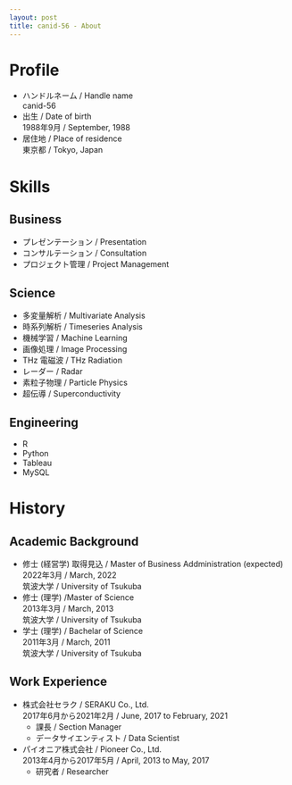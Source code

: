```yaml
---
layout: post
title: canid-56 - About
---
```


# Profile

- ハンドルネーム / Handle name   
    canid-56  
- 出生 / Date of birth  
    1988年9月 / September, 1988  
- 居住地 / Place of residence  
    東京都 / Tokyo, Japan

# Skills

## Business

- プレゼンテーション / Presentation  
- コンサルテーション / Consultation  
- プロジェクト管理 / Project Management  

## Science

- 多変量解析 / Multivariate Analysis  
- 時系列解析 / Timeseries Analysis  
- 機械学習 / Machine Learning  
- 画像処理 / Image Processing  
- THz 電磁波 / THz Radiation  
- レーダー / Radar  
- 素粒子物理 / Particle Physics  
- 超伝導 / Superconductivity  

## Engineering

- R  
- Python  
- Tableau  
- MySQL  

# History

## Academic Background

- 修士 (経営学) 取得見込 / Master of Business Addministration (expected)   
    2022年3月 / March, 2022  
    筑波大学 / University of Tsukuba  
- 修士 (理学) /Master of Science  
    2013年3月 / March, 2013  
    筑波大学 / University of Tsukuba  
- 学士 (理学) / Bachelar of Science  
    2011年3月 / March, 2011  
    筑波大学 / University of Tsukuba  

## Work Experience

- 株式会社セラク / SERAKU Co., Ltd.  
    2017年6月から2021年2月 / June, 2017 to February, 2021
    + 課長 / Section Manager  
    + データサイエンティスト / Data Scientist  
- パイオニア株式会社 / Pioneer Co., Ltd.  
    2013年4月から2017年5月 / April, 2013 to May, 2017  
    + 研究者 / Researcher  

<!-- # Achievements -->

<!-- ## Publish -->

<!-- ## Presentation -->

<!-- ## Prise -->
